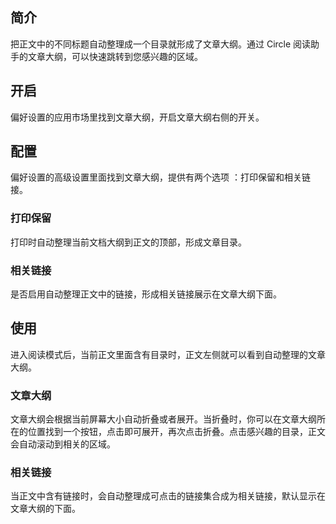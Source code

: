 简介
--

把正文中的不同标题自动整理成一个目录就形成了文章大纲。通过 Circle 阅读助手的文章大纲，可以快速跳转到您感兴趣的区域。

开启
--

偏好设置的应用市场里找到文章大纲，开启文章大纲右侧的开关。

配置
--

偏好设置的高级设置里面找到文章大纲，提供有两个选项 ：打印保留和相关链接。

### 打印保留

打印时自动整理当前文档大纲到正文的顶部，形成文章目录。

### 相关链接

是否启用自动整理正文中的链接，形成相关链接展示在文章大纲下面。

使用
--

进入阅读模式后，当前正文里面含有目录时，正文左侧就可以看到自动整理的文章大纲。

### 文章大纲

文章大纲会根据当前屏幕大小自动折叠或者展开。当折叠时，你可以在文章大纲所在的位置找到一个按钮，点击即可展开，再次点击折叠。点击感兴趣的目录，正文会自动滚动到相关的区域。

### 相关链接

当正文中含有链接时，会自动整理成可点击的链接集合成为相关链接，默认显示在文章大纲的下面。